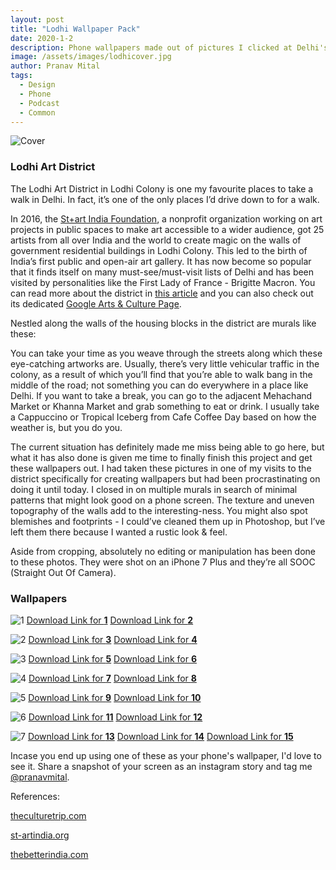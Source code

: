 ```yaml
---
layout: post
title: "Lodhi Wallpaper Pack"
date: 2020-1-2
description: Phone wallpapers made out of pictures I clicked at Delhi's Lodhi Art District.
image: /assets/images/lodhicover.jpg
author: Pranav Mital
tags: 
  - Design
  - Phone
  - Podcast
  - Common
---
```

![Cover](/assets/images/lodhicover.jpg#full)

### Lodhi Art District
The Lodhi Art District in Lodhi Colony is one my favourite places to take a walk in Delhi. In fact, it’s one of the only places I’d drive down to for a walk. 

In 2016, the [St+art India Foundation](https://st-artindia.org/), a nonprofit organization working on art projects in public spaces to make art accessible to a wider audience, got 25 artists from all over India and the world to create magic on the walls of government residential buildings in Lodhi Colony. This led to the birth of India’s first public and open-air art gallery. It has now become so popular that it finds itself on many must-see/must-visit lists of Delhi and has been visited by personalities like the First Lady of France - Brigitte Macron. You can read more about the district in [this article](https://theculturetrip.com/asia/india/articles/a-look-inside-indias-first-public-art-district/) and you can also check out its dedicated [Google Arts & Culture Page](https://g.co/arts/83x8sLAom1eREv95A).    

Nestled along the walls of the housing blocks in the district are murals like these:

You can take your time as you weave through the streets along which these eye-catching artworks are. Usually, there’s very little vehicular traffic in the colony, as a result of which you’ll find that you’re able to walk bang in the middle of the road; not something you can do everywhere in a place like Delhi. If you want to take a break, you can go to the adjacent Mehachand Market or Khanna Market and grab something to eat or drink. I usually take a Cappuccino or Tropical Iceberg from Cafe Coffee Day based on how the weather is, but you do you.

The current situation has definitely made me miss being able to go here, but what it has also done is given me time to finally finish this project and get these wallpapers out. I had taken these pictures in one of my visits to the district specifically for creating wallpapers but had been procrastinating on doing it until today. I closed in on multiple murals in search of minimal patterns that might look good on a phone screen. The texture and uneven topography of the walls add to the interesting-ness. You might also spot blemishes and footprints - I could’ve cleaned them up in Photoshop, but I’ve left them there because I wanted a rustic look & feel.

Aside from cropping, absolutely no editing or manipulation has been done to these photos. They were shot on an iPhone 7 Plus and they’re all SOOC (Straight Out Of Camera).

### Wallpapers
![1](/assets/images/lodhi/m1.jpg)
[Download Link for **1**](/assets/images/lodhi/1.jpg)
[Download Link for **2**](/assets/images/lodhi/2.jpg)


![2](/assets/images/lodhi/m2.jpg)
[Download Link for **3**](/assets/images/lodhi/3.jpg)
[Download Link for **4**](/assets/images/lodhi/4.jpg)


![3](/assets/images/lodhi/m3.jpg)
[Download Link for **5**](/assets/images/lodhi/5.jpg)
[Download Link for **6**](/assets/images/lodhi/6.jpg)


![4](/assets/images/lodhi/m4.jpg)
[Download Link for **7**](/assets/images/lodhi/7.jpg)
[Download Link for **8**](/assets/images/lodhi/8.jpg)


![5](/assets/images/lodhi/m5.jpg)
[Download Link for **9**](/assets/images/lodhi/9.jpg)
[Download Link for **10**](/assets/images/lodhi/10.jpg)


![6](/assets/images/lodhi/m6.jpg)
[Download Link for **11**](/assets/images/lodhi/11.jpg)
[Download Link for **12**](/assets/images/lodhi/12.jpg)


![7](/assets/images/lodhi/m7.jpg)
[Download Link for **13**](/assets/images/lodhi/13.jpg)
[Download Link for **14**](/assets/images/lodhi/14.jpg)
[Download Link for **15**](/assets/images/lodhi/15.jpg)

Incase you end up using one of these as your phone's wallpaper, I'd love to see it. Share a snapshot of your screen as an instagram story and tag me [@pranavmital](https://www.instagram.com/pranavmital/).

References:

[theculturetrip.com](https://theculturetrip.com/asia/india/articles/a-look-inside-indias-first-public-art-district)

[st-artindia.org](https://st-artindia.org/project/lodhi-art-district)

[thebetterindia.com](https://www.thebetterindia.com/47808/street-art-india-foundation-lodhi-colony/)
